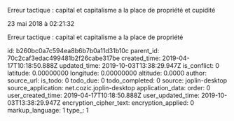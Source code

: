 Erreur tactique : capital et capitalisme a la place de propriété et cupidité 

23 mai 2018 à 02:21:32

Erreur tactique : capital et capitalisme a la place de propriété


id: b260bc0a7c594ea8b6b7b0a11d31b10c
parent_id: 70c2caf3edac499481b2f26cabe317be
created_time: 2019-04-17T10:18:50.888Z
updated_time: 2019-10-03T13:38:29.947Z
is_conflict: 0
latitude: 0.00000000
longitude: 0.00000000
altitude: 0.0000
author: 
source_url: 
is_todo: 0
todo_due: 0
todo_completed: 0
source: joplin-desktop
source_application: net.cozic.joplin-desktop
application_data: 
order: 0
user_created_time: 2019-04-17T10:18:50.888Z
user_updated_time: 2019-10-03T13:38:29.947Z
encryption_cipher_text: 
encryption_applied: 0
markup_language: 1
type_: 1